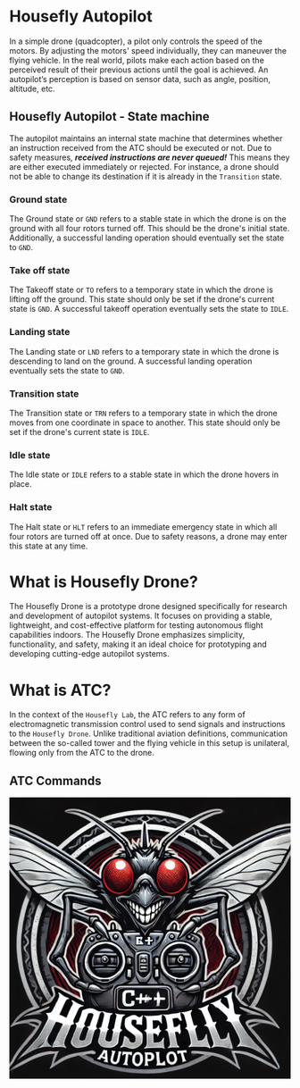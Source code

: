 # Housefly Autopilot

In a simple drone (quadcopter), a pilot only controls the speed of the motors. By adjusting the motors' speed individually, they can maneuver the flying vehicle. In the real world, pilots make each action based on the perceived result of their previous actions until the goal is achieved. An autopilot’s perception is based on sensor data, such as angle, position, altitude, etc.

## Housefly Autopilot - State machine

The autopilot maintains an internal state machine that determines whether an instruction received from the ATC should be executed or not. Due to safety measures, **_received instructions are never queued!_** This means they are either executed immediately or rejected. For instance, a drone should not be able to change its destination if it is already in the `Transition` state.

### Ground state

The Ground state or `GND` refers to a stable state in which the drone is on the ground with all four rotors turned off. This should be the drone's initial state. Additionally, a successful landing operation should eventually set the state to `GND`.

### Take off state

The Takeoff state or `TO` refers to a temporary state in which the drone is lifting off the ground. This state should only be set if the drone's current state is `GND`. A successful takeoff operation eventually sets the state to `IDLE`.

### Landing state

The Landing state or `LND` refers to a temporary state in which the drone is descending to land on the ground. A successful landing operation eventually sets the state to `GND`.

### Transition state

The Transition state or `TRN` refers to a temporary state in which the drone moves from one coordinate in space to another. This state should only be set if the drone's current state is `IDLE`.

### Idle state

The Idle state or `IDLE` refers to a stable state in which the drone hovers in place.

### Halt state

The Halt state or `HLT` refers to an immediate emergency state in which all four rotors are turned off at once. Due to safety reasons, a drone may enter this state at any time.

# What is Housefly Drone?

The Housefly Drone is a prototype drone designed specifically for research and development of autopilot systems. It focuses on providing a stable, lightweight, and cost-effective platform for testing autonomous flight capabilities indoors. The Housefly Drone emphasizes simplicity, functionality, and safety, making it an ideal choice for prototyping and developing cutting-edge autopilot systems.

# What is ATC?

In the context of the `Housefly Lab`, the ATC refers to any form of electromagnetic transmission control used to send signals and instructions to the `Housefly Drone`. Unlike traditional aviation definitions, communication between the so-called tower and the flying vehicle in this setup is unilateral, flowing only from the ATC to the drone.

## ATC Commands

![housefly autopilot](./public/image/logo.webp)
